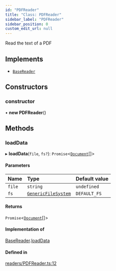 ```yaml
---
id: "PDFReader"
title: "Class: PDFReader"
sidebar_label: "PDFReader"
sidebar_position: 0
custom_edit_url: null
---
```


Read the text of a PDF

## Implements

- [`BaseReader`](../interfaces/BaseReader.md)

## Constructors

### constructor

• **new PDFReader**()

## Methods

### loadData

▸ **loadData**(`file`, `fs?`): `Promise`<[`Document`](Document.md)[]\>

#### Parameters

| Name | Type | Default value |
| :------ | :------ | :------ |
| `file` | `string` | `undefined` |
| `fs` | [`GenericFileSystem`](../interfaces/GenericFileSystem.md) | `DEFAULT_FS` |

#### Returns

`Promise`<[`Document`](Document.md)[]\>

#### Implementation of

[BaseReader](../interfaces/BaseReader.md).[loadData](../interfaces/BaseReader.md#loaddata)

#### Defined in

[readers/PDFReader.ts:12](https://github.com/run-llama/LlamaIndexTS/blob/5a765aa/packages/core/src/readers/PDFReader.ts#L12)

